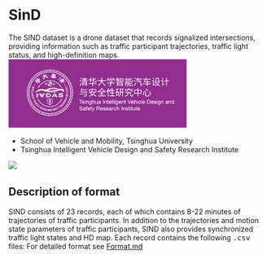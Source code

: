 # SinD

The SIND dataset is a drone dataset that records signalized intersections,  providing information such as traffic participant trajectories, traffic light status, and high-definition maps.  
<img src="logo.png" width = 350>

- School of Vehicle and Mobility, Tsinghua University
- Tsinghua Intelligent Vehicle Design and Safety Research Institute

<img src="SIND.jpg">

## Description of format

SIND consists of 23 records, each of which contains 8-22 minutes of trajectories of traffic participants. In addition to the trajectories and motion state parameters of traffic participants, SIND also provides synchronized traffic light states and HD map. Each record contains the following <kbd>.csv</kbd> files:
For detailed format see [Format.md](Format.md#sdd)
